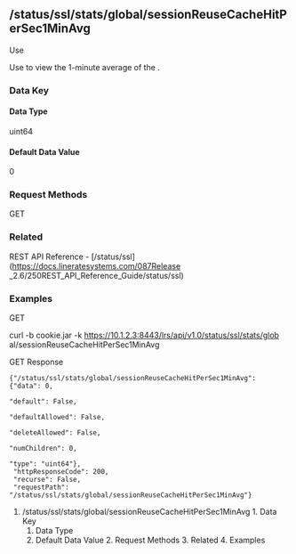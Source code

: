 ## /status/ssl/stats/global/sessionReuseCacheHitPerSec1MinAvg

Use

Use to view the 1-minute average of the .

### Data Key

#### Data Type

uint64

#### Default Data Value

0

### Request Methods

GET

### Related

REST API Reference - [/status/ssl](https://docs.lineratesystems.com/087Release
_2.6/250REST_API_Reference_Guide/status/ssl)

### Examples

GET

curl -b cookie.jar -k https://10.1.2.3:8443/lrs/api/v1.0/status/ssl/stats/glob
al/sessionReuseCacheHitPerSec1MinAvg

GET Response

    
    {"/status/ssl/stats/global/sessionReuseCacheHitPerSec1MinAvg": {"data": 0,
                                                                     "default": False,
                                                                     "defaultAllowed": False,
                                                                     "deleteAllowed": False,
                                                                     "numChildren": 0,
                                                                     "type": "uint64"},
     "httpResponseCode": 200,
     "recurse": False,
     "requestPath": "/status/ssl/stats/global/sessionReuseCacheHitPerSec1MinAvg"}
    

  1. /status/ssl/stats/global/sessionReuseCacheHitPerSec1MinAvg
    1. Data Key
      1. Data Type
      2. Default Data Value
    2. Request Methods
    3. Related
    4. Examples

